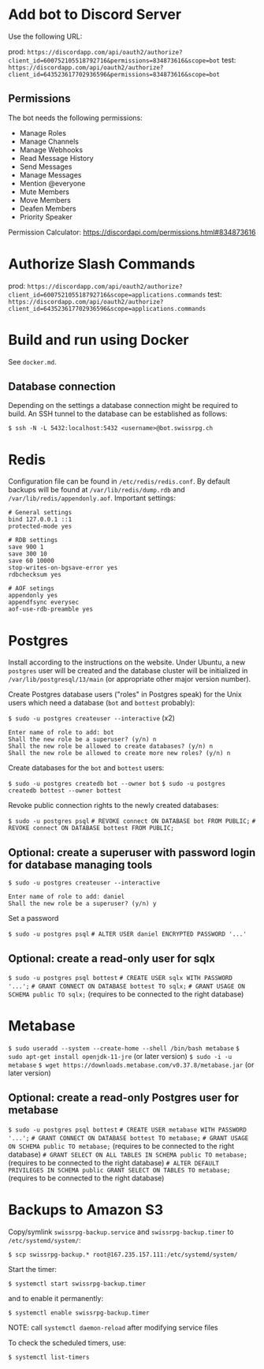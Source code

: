 # Add bot to Discord Server

Use the following URL:

prod: `https://discordapp.com/api/oauth2/authorize?client_id=600752105518792716&permissions=834873616&scope=bot`
test: `https://discordapp.com/api/oauth2/authorize?client_id=643523617702936596&permissions=834873616&scope=bot`

## Permissions

The bot needs the following permissions:
* Manage Roles
* Manage Channels
* Manage Webhooks
* Read Message History
* Send Messages
* Manage Messages
* Mention @everyone
* Mute Members
* Move Members
* Deafen Members
* Priority Speaker

Permission Calculator: https://discordapi.com/permissions.html#834873616

# Authorize Slash Commands

prod: `https://discordapp.com/api/oauth2/authorize?client_id=600752105518792716&scope=applications.commands`
test: `https://discordapp.com/api/oauth2/authorize?client_id=643523617702936596&scope=applications.commands`

# Build and run using Docker

See `docker.md`.

## Database connection

Depending on the settings a database connection might be required to build. An SSH tunnel to the database can be established as follows:

`$ ssh -N -L 5432:localhost:5432 <username>@bot.swissrpg.ch`

# Redis

Configuration file can be found in `/etc/redis/redis.conf`. By default backups will be found at `/var/lib/redis/dump.rdb` and `/var/lib/redis/appendonly.aof`.
Important settings:

```
# General settings
bind 127.0.0.1 ::1
protected-mode yes

# RDB settings
save 900 1
save 300 10
save 60 10000
stop-writes-on-bgsave-error yes
rdbchecksum yes

# AOF setings
appendonly yes
appendfsync everysec
aof-use-rdb-preamble yes
```

# Postgres

Install according to the instructions on the website. Under Ubuntu, a new `postgres` user will be created and the database cluster will be initialized in `/var/lib/postgresql/13/main` (or appropriate other major version number).

Create Postgres database users ("roles" in Postgres speak) for the Unix users which need a database (`bot` and `bottest` probably):

`$ sudo -u postgres createuser --interactive` (x2)
```
Enter name of role to add: bot
Shall the new role be a superuser? (y/n) n
Shall the new role be allowed to create databases? (y/n) n
Shall the new role be allowed to create more new roles? (y/n) n
```

Create databases for the `bot` and `bottest` users:

`$ sudo -u postgres createdb bot --owner bot`
`$ sudo -u postgres createdb bottest --owner bottest`

Revoke public connection rights to the newly created databases:

`$ sudo -u postgres psql`
`# REVOKE connect ON DATABASE bot FROM PUBLIC;`
`# REVOKE connect ON DATABASE bottest FROM PUBLIC;`

## Optional: create a superuser with password login for database managing tools

`$ sudo -u postgres createuser --interactive`
```
Enter name of role to add: daniel
Shall the new role be a superuser? (y/n) y
```

Set a password

`$ sudo -u postgres psql`
`# ALTER USER daniel ENCRYPTED PASSWORD '...'`

## Optional: create a read-only user for sqlx

`$ sudo -u postgres psql bottest`
`# CREATE USER sqlx WITH PASSWORD '...';`
`# GRANT CONNECT ON DATABASE bottest TO sqlx;`
`# GRANT USAGE ON SCHEMA public TO sqlx;` (requires to be connected to the right database)

# Metabase

`$ sudo useradd --system --create-home --shell /bin/bash metabase`
`$ sudo apt-get install openjdk-11-jre` (or later version)
`$ sudo -i -u metabase`
`$ wget https://downloads.metabase.com/v0.37.8/metabase.jar` (or later version)

## Optional: create a read-only Postgres user for metabase

`$ sudo -u postgres psql bottest`
`# CREATE USER metabase WITH PASSWORD '...';`
`# GRANT CONNECT ON DATABASE bottest TO metabase;`
`# GRANT USAGE ON SCHEMA public TO metabase;` (requires to be connected to the right database)
`# GRANT SELECT ON ALL TABLES IN SCHEMA public TO metabase;` (requires to be connected to the right database)
`# ALTER DEFAULT PRIVILEGES IN SCHEMA public GRANT SELECT ON TABLES TO metabase;` (requires to be connected to the right database)

# Backups to Amazon S3

Copy/symlink `swissrpg-backup.service` and `swissrpg-backup.timer` to `/etc/systemd/system/`:

`$ scp swissrpg-backup.* root@167.235.157.111:/etc/systemd/system/`

Start the timer:

`$ systemctl start swissrpg-backup.timer`

and to enable it permanently:

`$ systemctl enable swissrpg-backup.timer`

NOTE: call `systemctl daemon-reload` after modifying service files

To check the scheduled timers, use:

`$ systemctl list-timers`